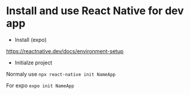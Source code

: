 # Install and use React Native for dev app

- Install (expo)

https://reactnative.dev/docs/environment-setup


- Initialze project

Normaly use ```npx react-native init NameApp```

For expo ```expo init NameApp```
